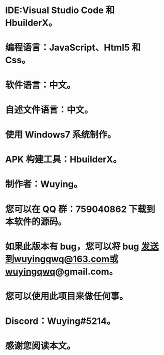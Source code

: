 # IDE:Visual Studio Code 和 HbuilderX。

# 编程语言：JavaScript、Html5 和 Css。

# 软件语言：中文。

# 自述文件语言：中文。

# 使用 Windows7 系统制作。

# APK 构建工具：HbuilderX。

# 制作者：Wuying。

# 您可以在 QQ 群：759040862 下载到本软件的源码。

# 如果此版本有 bug，您可以将 bug 发送到wuyingqwq@163.com或wuyingqwq@gmail.com。

# 您可以使用此项目来做任何事。

# Discord：Wuying#5214。

# 感谢您阅读本文。
